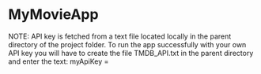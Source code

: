 # MyMovieApp

NOTE: API key is fetched from a text file located locally in the parent directory of the project folder.
To run the app successfully with your own API key you will have to create the file TMDB_API.txt in the parent directory and enter the text:
myApiKey = <your own API key here>
